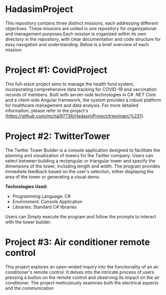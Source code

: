 # HadasimProject
This repository contains three distinct missions, each addressing different objectives.
These missions are united in one repository for organizational and management purposes.Each mission is organized within its own directory in the repository,
with clear documentation and code structure for easy navigation and understanding. Below is a brief overview of each mission:

# Project #1:  CovidProject
This full-stack project aims to manage the health fund system, incorporating comprehensive data tracking for COVID-19 and vaccination records of members.
Built with server-side technologies in C# .NET Core and a client-side Angular framework, the system provides a robust platform for healthcare management and data analysis.
For more detailed information, please refer to the project's (https://github.com/michal97736/HadasimProject/tree/main/%231).

# Project #2:  TwitterTower
The Twitter Tower Builder is a console application designed to facilitate the planning and visualization of towers for the Twitter company.
Users can select between building a rectangular or triangular tower and specify the dimensions of the tower,
including length and width. The program provides immediate feedback based on the user's selection, either displaying the area of the tower or generating a visual demo.

**Technologies Used:**

- Programming Language: C#
- Environment: Console Application
- Libraries: Standard C# libraries

Users can Simply execute the program and follow the prompts to interact with the tower builder.

# Project #3:  Air conditioner remote control
This project explores an open-ended inquiry into the functionality of an air conditioner's remote control.
It delves into the intricate process of users pressing a button on the remote control and observing its impact on the air conditioner.
The project meticulously examines both the electrical aspects and the communication 
